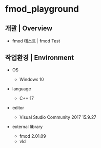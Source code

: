 # fmod_playground

## 개괄 | Overview
- fmod 테스트 | fmod Test


## 작업환경 | Environment
- OS
  - Windows 10

- language
  - C++ 17

- editor
  - Visual Studio Community 2017 15.9.27

- external library
  - fmod 2.01.09
  - vld
